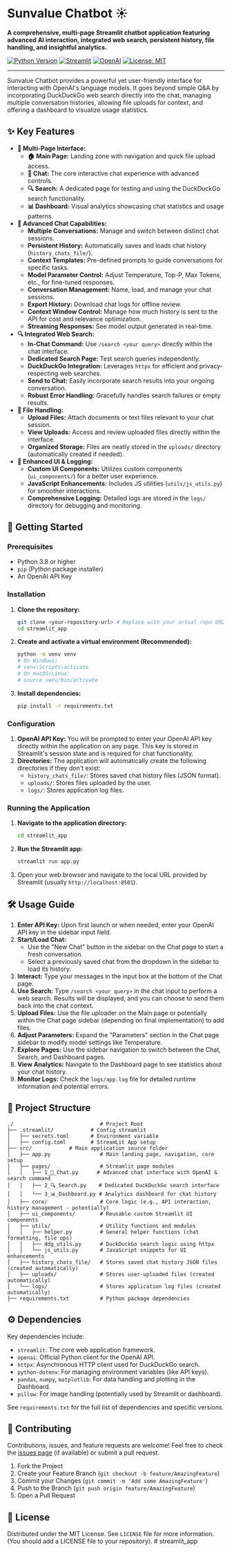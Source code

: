 # Sunvalue Chatbot ☀️

**A comprehensive, multi-page Streamlit chatbot application featuring advanced AI interaction, integrated web search, persistent history, file handling, and insightful analytics.**

[![Python Version](https://img.shields.io/badge/python-3.8+-blue.svg)](https://www.python.org/downloads/)
[![Streamlit](https://img.shields.io/badge/Streamlit-1.31+-FF4B4B.svg)](https://streamlit.io)
[![OpenAI](https://img.shields.io/badge/OpenAI-1.2+-412991.svg)](https://openai.com/)
[![License: MIT](https://img.shields.io/badge/License-MIT-yellow.svg)](https://opensource.org/licenses/MIT)

---

Sunvalue Chatbot provides a powerful yet user-friendly interface for interacting with OpenAI's language models. It goes beyond simple Q&A by incorporating DuckDuckGo web search directly into the chat, managing multiple conversation histories, allowing file uploads for context, and offering a dashboard to visualize usage statistics.

<!-- Optional: Add a GIF or screenshot here showcasing the app -->
<!-- ![Sunvalue Chatbot Demo](link_to_your_demo_image_or_gif.gif) -->

## ✨ Key Features

*   **🎈 Multi-Page Interface:**
    *   **🏠 Main Page:** Landing zone with navigation and quick file upload access.
    *   **💬 Chat:** The core interactive chat experience with advanced controls.
    *   **🔍 Search:** A dedicated page for testing and using the DuckDuckGo search functionality.
    *   **📊 Dashboard:** Visual analytics showcasing chat statistics and usage patterns.
*   **🧠 Advanced Chat Capabilities:**
    *   **Multiple Conversations:** Manage and switch between distinct chat sessions.
    *   **Persistent History:** Automatically saves and loads chat history (`history_chats_file/`).
    *   **Context Templates:** Pre-defined prompts to guide conversations for specific tasks.
    *   **Model Parameter Control:** Adjust Temperature, Top-P, Max Tokens, etc., for fine-tuned responses.
    *   **Conversation Management:** Name, load, and manage your chat sessions.
    *   **Export History:** Download chat logs for offline review.
    *   **Context Window Control:** Manage how much history is sent to the API for cost and relevance optimization.
    *   **Streaming Responses:** See model output generated in real-time.
*   **🔍 Integrated Web Search:**
    *   **In-Chat Command:** Use `/search <your query>` directly within the chat interface.
    *   **Dedicated Search Page:** Test search queries independently.
    *   **DuckDuckGo Integration:** Leverages `httpx` for efficient and privacy-respecting web searches.
    *   **Send to Chat:** Easily incorporate search results into your ongoing conversation.
    *   **Robust Error Handling:** Gracefully handles search failures or empty results.
*   **📄 File Handling:**
    *   **Upload Files:** Attach documents or text files relevant to your chat session.
    *   **View Uploads:** Access and review uploaded files directly within the interface.
    *   **Organized Storage:** Files are neatly stored in the `uploads/` directory (automatically created if needed).
*   **🔧 Enhanced UI & Logging:**
    *   **Custom UI Components:** Utilizes custom components (`ui_components/`) for a better user experience.
    *   **JavaScript Enhancements:** Includes JS utilities (`utils/js_utils.py`) for smoother interactions.
    *   **Comprehensive Logging:** Detailed logs are stored in the `logs/` directory for debugging and monitoring.

## 🚀 Getting Started

### Prerequisites

*   Python 3.8 or higher
*   `pip` (Python package installer)
*   An OpenAI API Key

### Installation

1.  **Clone the repository:**
    ```bash
    git clone <your-repository-url> # Replace with your actual repo URL
    cd streamlit_app
    ```

2.  **Create and activate a virtual environment (Recommended):**
    ```bash
    python -m venv venv
    # On Windows:
    # venv\Scripts\activate
    # On macOS/Linux:
    # source venv/bin/activate
    ```

3.  **Install dependencies:**
    ```bash
    pip install -r requirements.txt
    ```

### Configuration

1.  **OpenAI API Key:** You will be prompted to enter your OpenAI API key directly within the application on any page. This key is stored in Streamlit's session state and is required for chat functionality.
2.  **Directories:** The application will automatically create the following directories if they don't exist:
    *   `history_chats_file/`: Stores saved chat history files (JSON format).
    *   `uploads/`: Stores files uploaded by the user.
    *   `logs/`: Stores application log files.

### Running the Application

1.  **Navigate to the application directory:**
    ```bash
    cd streamlit_app
    ```

2.  **Run the Streamlit app:**
    ```bash
    streamlit run app.py
    ```

3.  Open your web browser and navigate to the local URL provided by Streamlit (usually `http://localhost:8501`).

## 🛠️ Usage Guide

1.  **Enter API Key:** Upon first launch or when needed, enter your OpenAI API key in the sidebar input field.
2.  **Start/Load Chat:**
    *   Use the "New Chat" button in the sidebar on the Chat page to start a fresh conversation.
    *   Select a previously saved chat from the dropdown in the sidebar to load its history.
3.  **Interact:** Type your messages in the input box at the bottom of the Chat page.
4.  **Use Search:** Type `/search <your query>` in the chat input to perform a web search. Results will be displayed, and you can choose to send them back into the chat context.
5.  **Upload Files:** Use the file uploader on the Main page or potentially within the Chat page sidebar (depending on final implementation) to add files.
6.  **Adjust Parameters:** Expand the "Parameters" section in the Chat page sidebar to modify model settings like Temperature.
7.  **Explore Pages:** Use the sidebar navigation to switch between the Chat, Search, and Dashboard pages.
8.  **View Analytics:** Navigate to the Dashboard page to see statistics about your chat history.
9.  **Monitor Logs:** Check the `logs/app.log` file for detailed runtime information and potential errors.

## 📁 Project Structure
```
./                            # Project Root
├── .streamlit/            # Config streamlit
│   ├── secrets.toml       # Environment variable
│   ├── config.toml        # StreamLit App setup
├── src/            # Main application source folder
│   ├── app.py                # Main landing page, navigation, core setup
│   ├── pages/                # Streamlit page modules
│   │   ├── 1_💬_Chat.py      # Advanced chat interface with OpenAI & search command
│   │   ├── 2_🔍_Search.py    # Dedicated DuckDuckGo search interface
│   │   └── 3_📊_Dashboard.py # Analytics dashboard for chat history
│   ├── core/                 # Core logic (e.g., API interaction, history management - potentially)
│   ├── ui_components/        # Reusable custom Streamlit UI components
│   ├── utils/                # Utility functions and modules
│   │   ├── helper.py         # General helper functions (chat formatting, file ops)
│   │   ├── ddg_utils.py      # DuckDuckGo search logic using httpx
│   │   └── js_utils.py       # JavaScript snippets for UI enhancements
│   ├── history_chats_file/   # Stores saved chat history JSON files (created automatically)
│   ├── uploads/              # Stores user-uploaded files (created automatically)
│   └── logs/                 # Stores application log files (created automatically)
├── requirements.txt          # Python package dependencies
```

## ⚙️ Dependencies

Key dependencies include:

*   `streamlit`: The core web application framework.
*   `openai`: Official Python client for the OpenAI API.
*   `httpx`: Asynchronous HTTP client used for DuckDuckGo search.
*   `python-dotenv`: For managing environment variables (like API keys).
*   `pandas`, `numpy`, `matplotlib`: For data handling and plotting in the Dashboard.
*   `pillow`: For image handling (potentially used by Streamlit or dashboard).

See `requirements.txt` for the full list of dependencies and specific versions.

## 🤝 Contributing

Contributions, issues, and feature requests are welcome! Feel free to check the [issues page](link-to-your-issues-page) (if available) or submit a pull request.

1.  Fork the Project
2.  Create your Feature Branch (`git checkout -b feature/AmazingFeature`)
3.  Commit your Changes (`git commit -m 'Add some AmazingFeature'`)
4.  Push to the Branch (`git push origin feature/AmazingFeature`)
5.  Open a Pull Request

## 📄 License

Distributed under the MIT License. See `LICENSE` file for more information. (You should add a LICENSE file to your repository).
#   s t r e a m l i t _ a p p 
 
 
